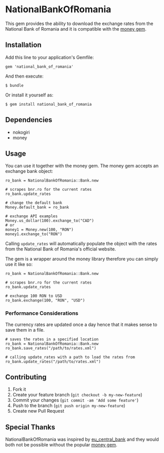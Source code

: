 # NationalBankOfRomania


This gem provides the ability to download the exchange rates from the National Bank of Romania and it is compatible with the [money gem](https://github.com/RubyMoney/money/).

## Installation

Add this line to your application's Gemfile:

    gem 'national_bank_of_romania'    

And then execute:

    $ bundle

Or install it yourself as:

    $ gem install national_bank_of_romania

## Dependencies

* nokogiri
* money

## Usage

You can use it together with the money gem. The money gem accepts an exchange bank object:

	ro_bank = NationalBankOfRomania::Bank.new
	
	# scrapes bnr.ro for the current rates
	ro_bank.update_rates
	
	# change the default bank
	Money.default_bank = ro_bank
	
	# exchange API examples
	Money.us_dollar(100).exchange_to("CAD")
	# or
	money1 = Money.new(100, "RON")
	money1.exchange_to("RON")

Calling ```update_rates``` will automatically populate the object with the rates from the National Bank of Romania's official website. 

The gem is a wrapper around the money library therefore you can simply use it like so:

	ro_bank = NationalBankOfRomania::Bank.new
	
	# scrapes bnr.ro for the current rates
	ro_bank.update_rates
	
	# exchange 100 RON to USD
	ro_bank.exchange(100, "RON", "USD")
	
### Performance Considerations

The currency rates are updated once a day hence that it makes sense to save them in a file.

	# saves the rates in a specified location
	ro_bank = NationalBankOfRomania::Bank.new
	ro_bank.save_rates("/path/to/rates.xml")
	
	# calling update_rates with a path to load the rates from
	ro_bank.update_rates("/path/to/rates.xml")
	

## Contributing

1. Fork it
2. Create your feature branch (`git checkout -b my-new-feature`)
3. Commit your changes (`git commit -am 'Add some feature'`)
4. Push to the branch (`git push origin my-new-feature`)
5. Create new Pull Request

## Special Thanks

NationalBankOfRomania was inspired by [eu_central_bank](https://github.com/RubyMoney/eu_central_bank) and they would both not be possible without the popular [money gem](https://github.com/RubyMoney/money/).
